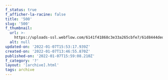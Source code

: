 ```yaml
---
f_status: true
f_afficher-la-racine: false
title: '500'
slug: '500'
f_thumbnail:
  url: >-
    https://uploads-ssl.webflow.com/6141f41868c3e33a265cbfe7/61d8444ded5029e0c4519cd7_500.jpg
  alt: null
updated-on: '2022-01-07T15:53:17.939Z'
created-on: '2022-01-07T13:46:55.870Z'
published-on: '2022-01-07T15:59:08.210Z'
f_category: '?'
layout: '[archive].html'
tags: archive
---
```



